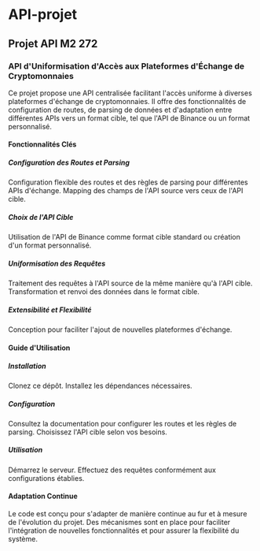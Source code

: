 # API-projet
## Projet API M2 272


### API d'Uniformisation d'Accès aux Plateformes d'Échange de Cryptomonnaies
Ce projet propose une API centralisée facilitant l'accès uniforme à diverses plateformes d'échange de cryptomonnaies. 
Il offre des fonctionnalités de configuration de routes, de parsing de données et d'adaptation entre différentes APIs vers un format cible, tel que l'API de Binance ou un format personnalisé.

#### Fonctionnalités Clés

##### Configuration des Routes et Parsing
Configuration flexible des routes et des règles de parsing pour différentes APIs d'échange.
Mapping des champs de l'API source vers ceux de l'API cible.


##### Choix de l'API Cible
Utilisation de l'API de Binance comme format cible standard ou création d'un format personnalisé.


##### Uniformisation des Requêtes
Traitement des requêtes à l'API source de la même manière qu'à l'API cible.
Transformation et renvoi des données dans le format cible.


##### Extensibilité et Flexibilité
Conception pour faciliter l'ajout de nouvelles plateformes d'échange.


#### Guide d'Utilisation

##### Installation
Clonez ce dépôt.
Installez les dépendances nécessaires.

##### Configuration
Consultez la documentation pour configurer les routes et les règles de parsing.
Choisissez l'API cible selon vos besoins.


##### Utilisation
Démarrez le serveur.
Effectuez des requêtes conformément aux configurations établies.


#### Adaptation Continue
Le code est conçu pour s'adapter de manière continue au fur et à mesure de l'évolution du projet. Des mécanismes sont en place pour faciliter l'intégration de nouvelles fonctionnalités et pour assurer la flexibilité du système.
